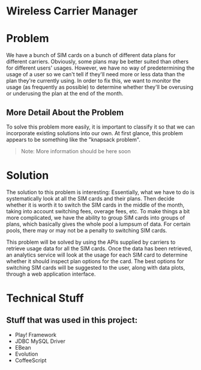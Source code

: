Wireless Carrier Manager
========================

# Problem #
We have a bunch of SIM cards on a bunch of different data plans for different carriers. Obviously, some plans may be better suited than others for different users' usages. However, we have no way of predetermining the usage of a user so we can't tell if they'll need more or less data than the plan they're currently using. In order to fix this, we want to monitor the usage (as frequently as possible) to determine whether they'll be overusing or underusing the plan at the end of the month.

## More Detail About the Problem ##
To solve this problem more easily, it is important to classify it so that we can incorporate existing solutions into our own. At first glance, this problem appears to be something like the "knapsack problem".

> Note: More information should be here soon 

# Solution #
The solution to this problem is interesting: Essentially, what we have to do is systematically look at all the SIM cards and their plans. Then decide whether it is worth it to switch the SIM cards in the middle of the month, taking into account switching fees, overage fees, etc. To make things a bit more complicated, we have the ability to group SIM cards into groups of plans, which basically gives the whole pool a lumpsum of data. For certain pools, there may or may not be a penalty to switching SIM cards.

This problem will be solved by using the APIs supplied by carriers to retrieve usage data for all the SIM cards. Once the data has been retrieved, an analytics service will look at the usage for each SIM card to determine whether it should inspect plan options for the card. The best options for switching SIM cards will be suggested to the user, along with data plots, through a web application interface.

# Technical Stuff #
## Stuff that was used in this project: ##
- Play! Framework
- JDBC MySQL Driver
- EBean
- Evolution
- CoffeeScript
